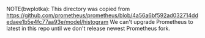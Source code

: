 NOTE(bwplotka): This directory was copied from https://github.com/prometheus/prometheus/blob/4a56a6bf592ad032714ddedaee1b5e4fc77aa93e/model/histogram
We can't upgrade Prometheus to latest in this repo until we don't release newest Prometheus fork.
